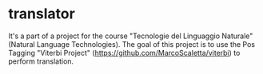 # translator
It's a part of a project for the course "Tecnologie del Linguaggio Naturale" (Natural Language Technologies).
The goal of this project is to use the Pos Tagging "Viterbi Project" (https://github.com/MarcoScaletta/viterbi) to perform
translation.
